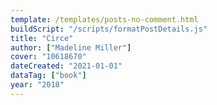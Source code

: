 ```yaml
---
template: /templates/posts-no-comment.html
buildScript: "/scripts/formatPostDetails.js"
title: "Circe"
author: ["Madeline Miller"]
cover: "10618670"
dateCreated: "2021-01-01"
dataTag: ["book"]
year: "2018"
---
```

